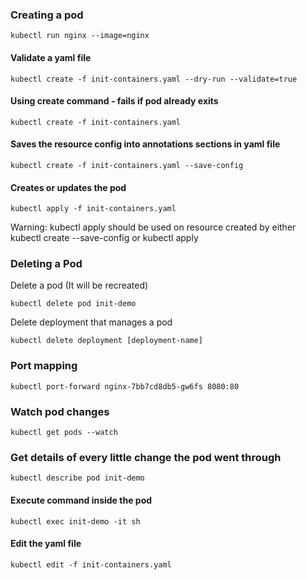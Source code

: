 ### Creating a pod

```
kubectl run nginx --image=nginx
```

#### Validate a yaml file

```
kubectl create -f init-containers.yaml --dry-run --validate=true
```

#### Using create command - fails if pod already exits

```
kubectl create -f init-containers.yaml
```

#### Saves the resource config into annotations sections in yaml file

```
kubectl create -f init-containers.yaml --save-config
```

#### Creates or updates the pod

```
kubectl apply -f init-containers.yaml
```

Warning: kubectl apply should be used on resource created by either kubectl create --save-config or kubectl apply

### Deleting a Pod

Delete a pod (It will be recreated)

```
kubectl delete pod init-demo
```

Delete deployment that manages a pod

```
kubectl delete deployment [deployment-name]
```

### Port mapping

```
kubectl port-forward nginx-7bb7cd8db5-gw6fs 8080:80
```

### Watch pod changes

```
kubectl get pods --watch
```

### Get details of every little change the pod went through

```
kubectl describe pod init-demo
```

#### Execute command inside the pod

```
kubectl exec init-demo -it sh
```

#### Edit the yaml file

```
kubectl edit -f init-containers.yaml
```
